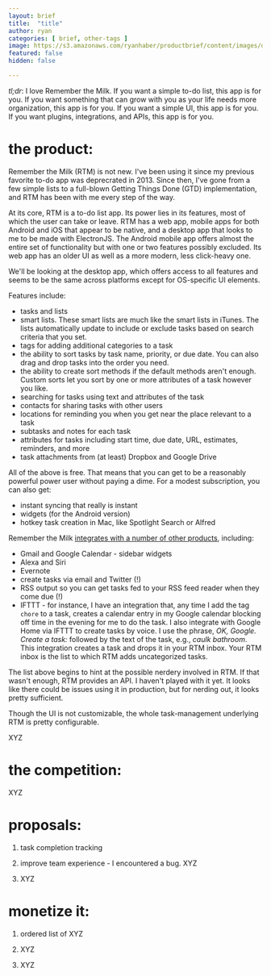 ```yaml
---
layout: brief
title:  "title"
author: ryan
categories: [ brief, other-tags ]
image: https://s3.amazonaws.com/ryanhaber/productbrief/content/images/developerhub-output.png
featured: false
hidden: false

---
```


*tl;dr*: I love Remember the Milk. If you want a simple to-do list, this app is for you. If you want something that can grow with you as your life needs more organization, this app is for you. If you want a simple UI, this app is for you. If you want plugins, integrations, and APIs, this app is for you.

# the product:

Remember the Milk (RTM) is not new. I've been using it since my previous favorite to-do app was deprecrated in 2013. Since then, I've gone from a few simple lists to a full-blown Getting Things Done (GTD) implementation, and RTM has been with me every step of the way.

At its core, RTM is a to-do list app. Its power lies in its features, most of which the user can take or leave. RTM has a web app, mobile apps for both Android and iOS that appear to be native, and a desktop app that looks to me to be made with ElectronJS. The Android mobile app offers almost the entire set of functionality but with one or two features possibly excluded. Its web app has an older UI as well as a more modern, less click-heavy one.

We'll be looking at the desktop app, which offers access to all features and seems to be the same across platforms except for OS-specific UI elements.

Features include:

* tasks and lists
* smart lists. These smart lists are much like the smart lists in iTunes. The lists automatically update to include or exclude tasks based on search criteria that you set.
* tags for adding additional categories to a task
* the ability to sort tasks by task name, priority, or due date. You can also drag and drop tasks into the order you need.
* the ability to create sort methods if the default methods aren't enough. Custom sorts let you sort by one or more attributes of a task however you like.
* searching for tasks using text and attributes of the task
* contacts for sharing tasks with other users
* locations for reminding you when you get near the place relevant to a task
* subtasks and notes for each task
* attributes for tasks including start time, due date, URL, estimates, reminders, and more
* task attachments from (at least) Dropbox and Google Drive

All of the above is free. That means that you can get to be a reasonably powerful power user without paying a dime. For a modest subscription, you can also get:

* instant syncing that really is instant
* widgets (for the Android version)
* hotkey task creation in Mac, like Spotlight Search or Alfred

Remember the Milk [integrates with a number of other products](https://www.rememberthemilk.com/integrations/), including:

* Gmail and Google Calendar - sidebar widgets
* Alexa and Siri
* Evernote
* create tasks via email and Twitter (!)
* RSS output so you can get tasks fed to your RSS feed reader when they come due (!)
* IFTTT - for instance, I have an integration that, any time I add the tag `chore` to a task, creates a calendar entry in my Google calendar blocking off time in the evening for me to do the task. I also integrate with Google Home via IFTTT to create tasks by voice. I use the phrase, _OK, Google. Create a task:_ followed by the text of the task, e.g., _caulk bathroom_. This integration creates a task and drops it in your RTM inbox. Your RTM inbox is the list to which RTM adds uncategorized tasks.

The list above begins to hint at the possible nerdery involved in RTM. If that wasn't enough, RTM provides an API. I haven't played with it yet. It looks like there could be issues using it in production, but for nerding out, it looks pretty sufficient.

Though the UI is not customizable, the whole task-management underlying RTM is pretty configurable.

XYZ

# the competition:

XYZ

# proposals:

1. task completion tracking

1. improve team experience - I encountered a bug. XYZ

1. XYZ

# monetize it:

1. ordered list of XYZ

1. XYZ

1. XYZ